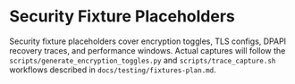 # Security Fixture Placeholders

Security fixture placeholders cover encryption toggles, TLS configs, DPAPI
recovery traces, and performance windows. Actual captures will follow the
`scripts/generate_encryption_toggles.py` and `scripts/trace_capture.sh`
workflows described in `docs/testing/fixtures-plan.md`.
